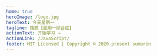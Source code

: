 ```yaml
---
home: true
heroImage: /logo.jpg
heroText: 今天星期一
tagline: 摆脱【星期一综合症】
actionText: 开始学习 →
actionLink: /JavaScript/
footer: MIT Licensed | Copyright © 2020-present sumarin
---
```


<TrackCode/>
